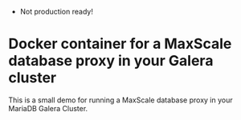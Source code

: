 - Not production ready!

# Docker container for a MaxScale database proxy in your Galera cluster
This is a small demo for running a MaxScale database proxy in your MariaDB Galera Cluster.
